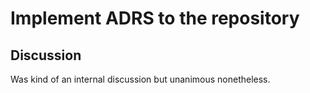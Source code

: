 # Implement ADRS to the repository

## Discussion

Was kind of an internal discussion but unanimous nonetheless.


